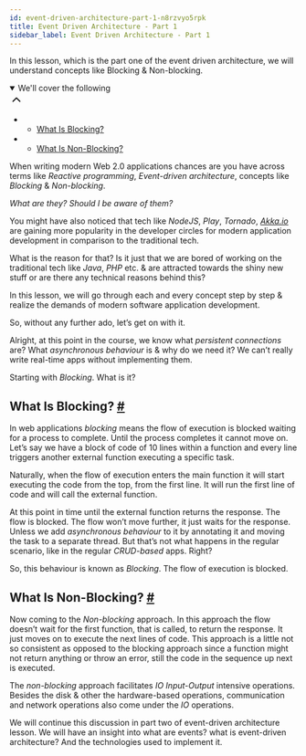 ```yaml
---
id: event-driven-architecture-part-1-n8rzvyo5rpk
title: Event Driven Architecture - Part 1
sidebar_label: Event Driven Architecture - Part 1
---
```


<div class="PageSummary__TopLeft-sc-19qsvz4-36 fwauBw"><p class="PageSummary__Description-sc-19qsvz4-13 cPWwbw">In this lesson, which is the part one of the event driven architecture, we will understand concepts like Blocking &amp; Non-blocking.</p><div class="PageSummary__Toc-sc-19qsvz4-39 gUDsJM"><details open="" class="styles__PageTOCStyled-rf9d2l-0 jgnDfg"><summary role="button" tabindex="0" class="styles__HeadingWrap-rf9d2l-1 jpKLlP">We'll cover the following<div rotate="0" color="black" size="24" display="inline-flex" name="icon-button" class="styles__IconButton-sc-12pjl04-0 bLjBRS"><svg xmlns="http://www.w3.org/2000/svg" width="24" height="24" viewBox="0 0 24 24" fill="none" stroke="currentColor" stroke-width="2" stroke-linecap="round" stroke-linejoin="round"><polyline points="18 15 12 9 6 15"></polyline></svg></div></summary><div class="markdown-container-div"><div class="markdownViewer Markdown__Viewer-sc-7qtuee-1 dZltoR" role="none"><ul>
<li>
<ul>
<li><a href="#what-is-blocking">What Is Blocking?</a></li>
</ul>
</li>
<li>
<ul>
<li><a href="#what-is-non-blocking">What Is Non-Blocking?</a></li>
</ul>
</li>
</ul>
</div></div></details></div></div><div class="styles__ViewerComponentViewStyled-sc-1xosrua-0 cvzEyH"><div><div><div><div><div class=""><div class=""><div class="markdown-container-div"><div class="markdownViewer Markdown__Viewer-sc-7qtuee-1 zJKNA" role="none"><p data-id="2970d487ebef4306b820b300b485736b">When writing modern Web 2.0 applications chances are you have across terms like <em>Reactive programming</em>, <em>Event-driven architecture</em>, concepts like <em>Blocking</em> &amp; <em>Non-blocking</em>.</p>
<p data-id="40a6f9b6e3a1fad704c67c83049b7cb6"><em>What are they? Should I be aware of them?</em></p>
<p data-id="b663b0bd2ad55e0c5fb4849ea88d48ea">You might have also noticed that tech like <em>NodeJS</em>, <em>Play</em>, <em>Tornado</em>, <em><a href="http://Akka.io" target="_blank">Akka.io</a></em> are gaining more popularity in the developer circles for modern application development in comparison to the traditional tech.</p>
<p data-id="3557ecc5fe1b992812fe5e547bf9c403">What is the reason for that? Is it just that we are bored of working on the traditional tech like <em>Java</em>, <em>PHP</em> etc. &amp; are attracted towards the shiny new stuff or are there any technical reasons behind this?</p>
<p data-id="0248a93058b253dbcdaa742eeb049c4d">In this lesson, we will go through each and every concept step by step &amp; realize the demands of modern software application development.</p>
<p data-id="3f99b39ae76df941b664850e04444cbb">So, without any further ado, let’s get on with it.</p>
<p data-id="03be94f958f7c2a8f55c70e190f07b79">Alright, at this point in the course, we know what <em>persistent connections</em> are? What <em>asynchronous behaviour</em> is &amp; why do we need it? We can’t really write real-time apps without implementing them.</p>
<p data-id="23eb2e6647ef4a8e58538d4bf7726465">Starting with <em>Blocking</em>. What is it?</p>
</div></div></div></div></div></div></div></div></div><div class="styles__ViewerComponentViewStyled-sc-1xosrua-0 cvzEyH"><div><div><div><div><div class=""><div class=""><div class="markdown-container-div"><div class="markdownViewer Markdown__Viewer-sc-7qtuee-1 zJKNA" role="none"><h2 id="what-is-blocking" data-id="8280ab6354f9297dc56ec4f19c8957e2">What Is Blocking? <a class="markdownIt-Anchor" href="#what-is-blocking"><span class="anchor-link">#</span></a></h2>
<p data-id="d90b74ea1d5ac17562b8e5dfb353ac77">In web applications <em>blocking</em> means the flow of execution is blocked waiting for a process to complete. Until the process completes it cannot move on. Let’s say we have a block of code of 10 lines within a function and every line triggers another external function executing a specific task.</p>
<p data-id="2f9c55b5eeb7134042d5c65793dd2be6">Naturally, when the flow of execution enters the main function it will start executing the code from the top, from the first line. It will run the first line of code and will call the external function.</p>
<p data-id="f093f7905cbd48d231b2731de07c10af">At this point in time until the external function returns the response. The flow is blocked. The flow won’t move further, it just waits for the response. Unless we add <em>asynchronous behaviour</em> to it by annotating it and moving the task to a separate thread. But that’s not what happens in the regular scenario, like in the regular <em>CRUD-based</em> apps. Right?</p>
<p data-id="4e42d3a4ab847bcd883a348c26f14b73">So, this behaviour is known as <em>Blocking</em>. The flow of execution is blocked.</p>
</div></div></div></div></div></div></div></div></div><div class="styles__ViewerComponentViewStyled-sc-1xosrua-0 cvzEyH"><div><div><div><div><div class=""><div class=""><div class="markdown-container-div"><div class="markdownViewer Markdown__Viewer-sc-7qtuee-1 zJKNA" role="none"><h2 id="what-is-non-blocking" data-id="98cba3cfe117dbcf3a69c7ae5050205d">What Is Non-Blocking? <a class="markdownIt-Anchor" href="#what-is-non-blocking"><span class="anchor-link">#</span></a></h2>
<p data-id="2460e00e1fe431f98cda99929a629d57">Now coming to the <em>Non-blocking</em> approach. In this approach the flow doesn’t wait for the first function, that is called, to return the response. It just moves on to execute the next lines of code. This approach is a little not so consistent as opposed to the blocking approach since a function might not return anything or throw an error, still the code in the sequence up next is executed.</p>
<p data-id="07ca6407dbc9f560929511f0f7362077">The <em>non-blocking</em> approach facilitates <em>IO Input-Output</em> intensive operations. Besides the disk &amp; other the hardware-based operations, communication and network operations also come under the <em>IO</em> operations.</p>
</div></div></div></div></div></div></div></div></div><div class="styles__ViewerComponentViewStyled-sc-1xosrua-0 cvzEyH"><div><div><div><div><div class=""><div class=""><div class="markdown-container-div"><div class="markdownViewer Markdown__Viewer-sc-7qtuee-1 zJKNA" role="none"><p data-id="d1b051cc6b7764f49675446666ad901b">We will continue this discussion in part two of event-driven architecture lesson. We will have an insight into what are events? what is event-driven architecture? And the technologies used to implement it.</p>
</div></div></div></div></div></div></div></div></div>